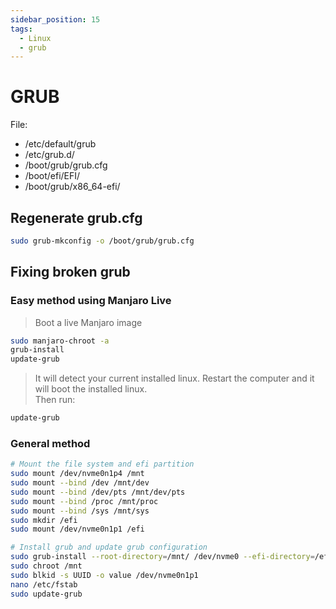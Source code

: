 ```yaml
---
sidebar_position: 15
tags:
  - Linux
  - grub
---
```


# GRUB

File:

- /etc/default/grub
- /etc/grub.d/
- /boot/grub/grub.cfg
- /boot/efi/EFI/
- /boot/grub/x86_64-efi/ 

## Regenerate grub.cfg

```bash
sudo grub-mkconfig -o /boot/grub/grub.cfg
```

## Fixing broken grub

### Easy method using Manjaro Live

> Boot a live Manjaro image

```bash
sudo manjaro-chroot -a
grub-install
update-grub
```

> It will detect your current installed linux.  Restart the computer and it will boot the installed linux.  
Then run:

```bash
update-grub
```

### General method

```bash
# Mount the file system and efi partition
sudo mount /dev/nvme0n1p4 /mnt
sudo mount --bind /dev /mnt/dev
sudo mount --bind /dev/pts /mnt/dev/pts
sudo mount --bind /proc /mnt/proc
sudo mount --bind /sys /mnt/sys
sudo mkdir /efi
sudo mount /dev/nvme0n1p1 /efi

# Install grub and update grub configuration
sudo grub-install --root-directory=/mnt/ /dev/nvme0 --efi-directory=/efi --target=x86_64-efi --recheck
sudo chroot /mnt
sudo blkid -s UUID -o value /dev/nvme0n1p1
nano /etc/fstab
sudo update-grub
```